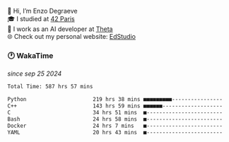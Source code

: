 👋 Hi, I’m Enzo Degraeve <br>
🎓 I studied at [42 Paris](https://42.fr/)<br>
💼 I work as an AI developer at [Theta](https://theta.mc/)<br>
🌐 Check out my personal website: [EdStudio](https://edstudio.fr/)

### 🕐 WakaTime
*since sep 25 2024*

<!--START_SECTION:waka-->

```txt
Total Time: 587 hrs 57 mins

Python                     219 hrs 38 mins ■■■■■■■■■----------------   36.00 %
C++                        143 hrs 59 mins ■■■■■■-------------------   23.60 %
C                          34 hrs 51 mins  ■------------------------   05.72 %
Bash                       24 hrs 58 mins  ■------------------------   04.09 %
Docker                     24 hrs 7 mins   ■------------------------   03.95 %
YAML                       20 hrs 43 mins  ■------------------------   03.40 %
```

<!--END_SECTION:waka-->
